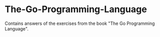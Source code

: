 # The-Go-Programming-Language

Contains answers of the exercises from the book "The Go Programming Language".
